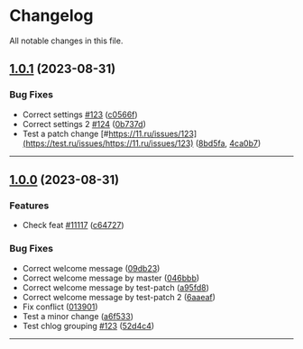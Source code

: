 <!--- BEGIN HEADER -->
# Changelog

All notable changes in this file.
<!--- END HEADER -->

## [1.0.1](https://github.com/sviiiter/changelog/compare/v1.0.0...v1.0.1) (2023-08-31)

### Bug Fixes

* Correct settings [#123](https://test.ru/issues/123) ([c0566f](https://github.com/sviiiter/changelog/commit/c0566fefd14c7d9a2a25ea3f33756dd981065467))
* Correct settings 2 [#124](https://test.ru/issues/124) ([0b737d](https://github.com/sviiiter/changelog/commit/0b737dfc58bacbf6951a81b54c9baef319e77f20))
* Test a patch change [#https://11.ru/issues/123](https://test.ru/issues/https://11.ru/issues/123) ([8bd5fa](https://github.com/sviiiter/changelog/commit/8bd5fa071537e96c2125427258f0debb9fbd4776), [4ca0b7](https://github.com/sviiiter/changelog/commit/4ca0b7d3903a6a7f3779402c55b9163f6965e665))


---

## [1.0.0](#) (2023-08-31)

### Features

* Check feat [#11117](#) ([c64727](#))

### Bug Fixes

* Correct welcome message ([09db23](#))
* Correct welcome message by master ([046bbb](#))
* Correct welcome message by test-patch ([a95fd8](#))
* Correct welcome message by test-patch 2 ([6aaeaf](#))
* Fix conflict ([013901](#))
* Test a minor change ([a6f533](#))
* Test chlog grouping [#123](#) ([52d4c4](#))


---

